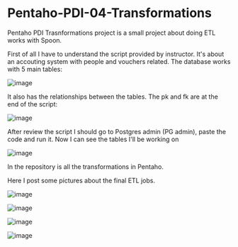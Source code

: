 # Pentaho-PDI-04-Transformations
Pentaho PDI Trasnformations project is a small project about doing ETL works with Spoon.


First of all I have to understand the script provided by instructor. 
It's about an accouting system with people and vouchers related. The database works with 5 main tables:

![image](https://user-images.githubusercontent.com/20979227/230801509-480d83da-2c8f-4341-884d-5bc2480e7517.png)

It also has the relationships between the tables. The pk and fk are at the end of the script:

![image](https://user-images.githubusercontent.com/20979227/230801637-b00cc0fa-4861-4f23-b5bc-af4a04175bc1.png)

After review the script I should go to Postgres admin (PG admin), paste the code and run it. Now I can see the tables I'll be working on

![image](https://user-images.githubusercontent.com/20979227/230801956-f2c66527-e755-4928-b787-e9af0fa88bcb.png)

In the repository is all the transformations in Pentaho. 

Here I post some pictures about the final ETL jobs.

![image](https://user-images.githubusercontent.com/20979227/232319410-8f944ef7-4920-424e-86de-fb673d74f5cc.png)

![image](https://user-images.githubusercontent.com/20979227/233498284-513dbfc4-d518-45c6-a3c6-71e48cc9334d.png)


![image](https://user-images.githubusercontent.com/20979227/233501520-aaf29520-cc2c-4dab-89c7-8d16af818f9e.png)

![image](https://user-images.githubusercontent.com/20979227/233502385-aa61ad59-5694-488a-9abd-bd6dfe9c809c.png)



